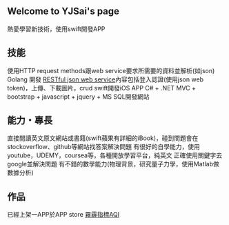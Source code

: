 ## Welcome to YJSai's page

熱愛學習新技術，使用swift開發APP

## 技能
使用HTTP request methods跟web service要求所需要的資料並解析(如json)
Golang 開發 [RESTful json web service](https://github.com/YJSai/GOLANG-WebService)內容包括登入認證(使用json web token)，上傳、下載圖片，crud
swift開發iOS APP
C# + .NET MVC + bootstrap + javascript + jquery + MS SQL開發網站
## 能力・專長
直接閱讀英文原文網站或書籍(swift蘋果有詳細的iBook)，碰到問題會在stockoverflow、github等網站找答案解決問題
有很好的自學能力，使用youtube，UDEMY，coursea等，各種開放學習平台，純英文
正確使用關鍵字去google並解決問題
有不錯的數學能力(物理背景，研究量子力學，使用Matlab做數據分析)

## 作品

已經上架一APP於APP store [霧霾指標AQI](itunes.apple.com/us/app/霧霾指標aqi/id1222400893)

